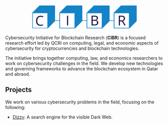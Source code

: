 <p align="center">
     <img src="src/img/logo/cibr.jpg"
          alt="Cybersecurity Initiative for Blockchain Research (CIBR) logo"
          height="80px"/>
</p>

Cybersecurity Initiative for Blockchain Research (__CIBR__) is a focused research effort led by QCRI on computing, legal, and economic aspects of cybersecurity for cryptocurrencies and blockchain technologies.

The initiative brings together computing, law, and economics researchers to work on cybersecurity challenges in the field. We develop new technologies and governing frameworks to advance the blockchain ecosystem in Qatar and abraod.

## Projects
We work on various cybersecurity problems in the field, focusing on the following:

- [Dizzy](https://github.com/cibr-qcri/dizzy): A search engine for the visible Dark Web.
